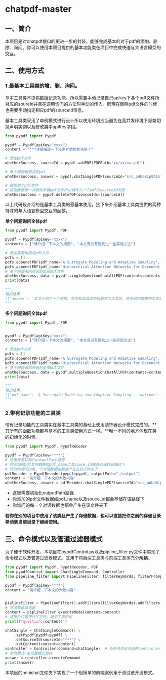 # chatpdf-master

## 一、简介

​	本项目是对chatpdf接口的更进一步的封装，能够完成基本的对于pdf的添加、删除、询问。你可以使用本项目提供的基本功能类在项目中完成快速与大语言模型的交互。



## 二、使用方式

### **1.最基本工具类的增、删、询问。**

​	基本工具类不提供数据记录功能，所以需要手动记录自己apikey下各个pdf文件所对应的soureId并且在调用询问的方法时手动的传入。同理在删除pdf文件的时候也需要手动指定相应pdf的sourceId信息。

​	基本工具类采用了单例模式进行设计所以使用环境应当避免在高并发环境下频繁切换声明实例以及修改类中apiKey字段。

```python
from pypdf import Pypdf

pypdf = Pypdf(apiKey="xxxx")
content = "***详细描述一下元素扩散的优先级？"

# 添加pdf文件
whetherSuccess, sourceId = pypdf.addPDF(PDFPath="xx/xx/xx.pdf")

# 单个问题询问指定pdf
whetherSuccess, answer = pypdf.chatSinglePDF(sourceId="src_pWUaBip0D1mfU9UMbOyRi", content=content)

# 删除单个pdf文件
# 该函数能够一次删除多篇pdf文件所以请传入一个pdf的sourceId列表
whetherSuccess = pypdf.deletePDF(sourceIds=[sourceId])
```

​	以上代码段介绍的是基本工具类的最基本使用，接下来介绍基本工具类提供的两种特殊的与大语言模型交互的函数。

**单个问题询问全体pdf**

```python
from pypdf import Pypdf, PDF

pypdf = Pypdf(apiKey="xxxx")
contents = ["请介绍一下本文的摘要", "本文有没有提到过一些实验方法"]

# 添加需要询问的pdf文件
pdfs = []
pdfs.append(PDF(pdf_name="A Surrogate Modeling and Adaptive Sampling", source_id="src_yVaa6bErIdzSNir6M6MyE"))
pdfs.append(PDF(pdf_name="Hierarchical Attention Networks for Document Classification", source_id="src_s2X6L2TdU0R9XsPkotrJB"))
# 单个问题询问所选的全部pdf文件
whetherSuccess, data = pypdf.singleQuestionChatAllPDF(content=contents[0], pdfs=pdfs)
print(data)

"""
输出结果：
[{'answer': '本文介绍了一个成熟、灵活和自适应的机器学习工具包，用于回归建模和主动学习，以解决计算科学/工程中的代理建模问题。该工具包汇集了数据拟合、模型选择、样本选择（主动学习）、超参数优化和分布式计算算法，旨在使领域专家能够高效地生成准确的模型。该工具包可用于任何需要便宜、准确的近似模型来替代某些昂贵参考模型的领域。', 'pdf_name': 'A Surrogate Modeling and Adaptive Sampling'}, {'answer': '本文提出了一种新颖的文档分类方法，使用了分层结构和两个级别的注意机制，使模型能够关注重要内容并构建准确的文档表示。该方法在六个大规模文本分类任务上的实验证明，优于以前的方法。', 'pdf_name': 'Hierarchical Attention Networks for Document Classification'}]
"""
```

**多个问题询问全体pdf**

```python
from pypdf import Pypdf, PDF


pypdf = Pypdf(apiKey="xxxx")
contents = ["请介绍一下本文的摘要", "本文有没有提到过一些实验方法"]

# 添加pdf文件
pdfs = []
pdfs.append(PDF(pdf_name="A Surrogate Modeling and Adaptive Sampling", source_id="src_yVaa6bErIdzSNir6M6MyE"))
pdfs.append(PDF(pdf_name="Hierarchical Attention Networks for Document Classification", source_id="src_s2X6L2TdU0R9XsPkotrJB"))
# 多个问题询问所选的全部pdf文件
whetherSuccess, data = pypdf.multipleQuestionChatAllPDF(contents=contents, pdfs=pdfs)
print(data)

"""
输出结果：
[{'pdf_name': 'A Surrogate Modeling and Adaptive Sampling', 'outcome': [{'content': '请介绍一下本文的摘要', 'answer': '本文介绍了一个成熟、灵活和自适应的机器学习工具包，用于回归建模和主动学习，以解决计算科学/工程中的代理建模问题。该工具包汇集了数据拟合、模型选择、样本选择（主动学习）、超参数优化和分布式计算算法，旨在使领域专家能够高效地生成准确的模型。该工具包可用于任何需要便宜、准确的近似模型来替代某些昂贵参考模型的领域。'}, {'content': '本文有没有提到过一些实验方法', 'answer': '是的，这篇文章提到了一些实验方法，包括有理函数、Kriging模型、人工神经网络（ANN）、样条和支持向量机（SVM）。这些方法用于构建全局逼近模型，以便预测系统性能并开发系统输入和输出之间的关系。'}]}, {'pdf_name': 'Hierarchical Attention Networks for Document Classification', 'outcome': [{'content': '请介绍一下本文的摘要', 'answer': '本文提出了一种新颖的文档分类方法，使用分层结构和两个级别的注意机制，能够关注重要内容并构建准确的文档表示。在六个大规模文本分类任务上进行的实验表明，该模型优于以前的方法。摘要没有具体提到实验结果，但提供了本文的主要贡献和方法。'}, {'content': '本文有没有提到过一些实验方法', 'answer': '是的，这篇论文提到了一些实验方法，比如使用了传统方法如线性方法、SVM和使用神经网络的段落嵌入、LSTM、基于单词的CNN、基于字符的CNN和Conv-GRNN、LSTM-GRNN等作为基线方法进行比较。'}]}]
"""
```



### 2.带有记录功能的工具类

​	带有记录功能的工具类实在基本工具类的基础上使用装饰器设计模式完成的。**其所有的函数功能都与基本的工具类使用方式一样。**唯一不同的地方体现在类的初始化的时候。

```python
from pypdf import Pypdf, PypdfRecoder

pypdf = Pypdf(apiKey="***")
# 这里需要初始化outputPath路径
# 你添加的pdf文件数据如pdf_name以及souce_id都会存储在该路径下
# 同时你询问的每一个对话数据也都会产生在该文件夹下
pdfRecoder = PypdfRecoder(pypdf=pypdf, outputPath="./output")
content = "请介绍一下本文的大致内容"
whetherSuccess, answer = pdfRecoder.chatSinglePDF(sourceId="src_pWUaBip0D1mfU9UMbOyRi", content=content)
```

- 这里需要初始化outputPath路径
- 你添加的pdf文件数据如pdf_name以及souce_id都会存储在该路径下
- 你询问的每一个对话数据也都会产生在该文件夹下

​	**若你在别的项目中使用了该类且产生了存储数据，也可以直接把你之前的存储目录移动到当前目录下继续使用。**



## 三、命令模式以及管道过滤器模式

​	为了便于软件开发，本项目在pypdfControl.py以及pipline_filter.py文件中实现了命令模式以及管道过滤器模式。其用于将后端工具类与前端工具类充分解耦。

```python
from pypdf import Pypdf, PypdfRecoder, PDF
from pypdfControl import ChatSingleCommand, Controller
from pipeline_filter import PipelineFilter, filterKeyWords, filterPrompt

pypdf = Pypdf(apiKey="***")
content = "请介绍一下本文的大致内容"


piplineFilter = PipelineFilter().addFilters(filterKeyWords).addFilters(filterPrompt)
# 测试管道过滤器
content = piplineFilter.executeMode(content=content)
# 这里将内容进行了扩充，增加了提示词
print(f"question:{content}")

chatSingle = ChatSingleCommand() \
    .setPypdf(pypdf=pypdf) \
    .setSourceId(sourceId="***") \
    .setContent(content=content)
controller = Controller(command=chatSingle)  # 将命令交给对应的controller进行执行
# 命令模式-生成器模式测试
answer = controller.executeCommand
print(answer)
```

​	本项目的minichat文件夹下实现了一个很简单的前端案例用于测试该开发模式。